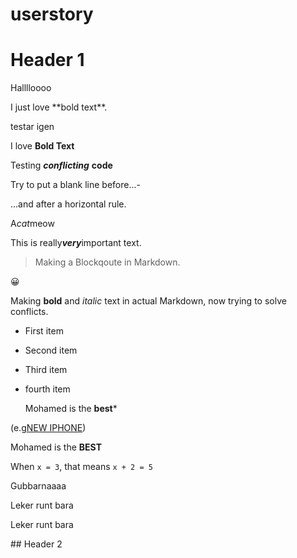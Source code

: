 # userstory
# Header 1

<p>Halllloooo</p>
I just love **bold text**.

<p>testar igen</p>

I love **Bold Text**

Testing ***conflicting*** **code**

Try to put a blank line before...-

...and after a horizontal rule. 

A*cat*meow

This is really***very***important text.

> Making a Blockqoute in Markdown. 
<p>
  😀
</p>

Making **bold** and *italic* text in actual Markdown, now trying to solve conflicts.
- First item
- Second item
- Third item
- fourth item


  Mohamed is the **best***


(e.g[NEW IPHONE](https://www.youtube.com/watch?v=9lx11dy9J30&ab_channel=MarquesBrownlee))

  Mohamed is the **BEST**




When `x = 3`, that means `x + 2 = 5`

<p>Gubbarnaaaa</p>
<p>
Leker runt bara
</p>
<p>
Leker runt bara
</p>
## Header 2

